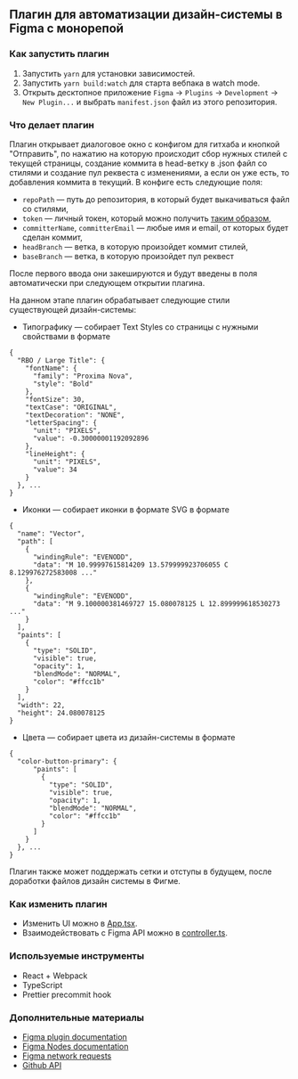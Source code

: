 ## Плагин для автоматизации дизайн-системы в Figma с монорепой

### Как запустить плагин

1. Запустить `yarn` для установки зависимостей.
1. Запустить `yarn build:watch` для старта вебпака в watch mode.
1. Открыть десктопное приложение `Figma` -> `Plugins` -> `Development` -> `New Plugin...` и выбрать `manifest.json` файл из этого репозитория.

### Что делает плагин

Плагин открывает диалоговое окно с конфигом для гитхаба и кнопкой "Отправить", по нажатию на которую происходит сбор нужных стилей с текущей страницы, создание коммита в head-ветку в .json файл со стилями и создание пул реквеста с изменениями, а если он уже есть, то добавления коммита в текущий.
В конфиге есть следующие поля:
- `repoPath` — путь до репозитория, в который будет выкачиваться файл со стилями,
- `token` — личный токен, который можно получить [таким образом](https://docs.github.com/en/free-pro-team@latest/github/authenticating-to-github/creating-a-personal-access-token),
- `committerName`, `committerEmail` — любые имя и email, от которых будет сделан коммит,
- `headBranch` — ветка, в которую произойдет коммит стилей,
- `baseBranch` — ветка, в которую произойдет пул реквест

После первого ввода они закешируются и будут введены в поля автоматически при следующем открытии плагина.

На данном этапе плагин обрабатывает следующие стили существующей дизайн-системы:

- Типографику — собирает Text Styles со страницы с нужными свойствами в формате

```
{
  "RBO / Large Title": {
    "fontName": {
      "family": "Proxima Nova",
      "style": "Bold"
    },
    "fontSize": 30,
    "textCase": "ORIGINAL",
    "textDecoration": "NONE",
    "letterSpacing": {
      "unit": "PIXELS",
      "value": -0.30000001192092896
    },
    "lineHeight": {
      "unit": "PIXELS",
      "value": 34
    }
  }, ...
}
```

- Иконки — собирает иконки в формате SVG в формате

```
{
  "name": "Vector",
  "path": [
    {
      "windingRule": "EVENODD",
      "data": "M 10.99997615814209 13.579999923706055 C 8.129976272583008 ..."
    },
    {
      "windingRule": "EVENODD",
      "data": "M 9.100000381469727 15.080078125 L 12.899999618530273 ..."
    }
  ],
  "paints": [
    {
      "type": "SOLID",
      "visible": true,
      "opacity": 1,
      "blendMode": "NORMAL",
      "color": "#ffcc1b"
    }
  ],
  "width": 22,
  "height": 24.080078125
}
```

- Цвета — собирает цвета из дизайн-системы в формате

```
{
  "color-button-primary": {
      "paints": [
        {
          "type": "SOLID",
          "visible": true,
          "opacity": 1,
          "blendMode": "NORMAL",
          "color": "#ffcc1b"
        }
      ]
    }
  }, ...
}
```

Плагин также может поддержать сетки и отступы в будущем, после доработки файлов дизайн системы в Фигме.

### Как изменить плагин
- Изменить UI можно в [App.tsx](./src/app/components/App.tsx).  
- Взаимодействовать с Figma API можно в [controller.ts](./src/plugin/controller.ts).  

### Используемые инструменты
- React + Webpack
- TypeScript
- Prettier precommit hook

### Дополнительные материалы

- [Figma plugin documentation](https://www.figma.com/plugin-docs/how-plugins-run/)
- [Figma Nodes documentation](https://www.figma.com/plugin-docs/api/nodes/)
- [Figma network requests](https://www.figma.com/plugin-docs/making-network-requests/)
- [Github API](https://docs.github.com/en/free-pro-team@latest/rest)

